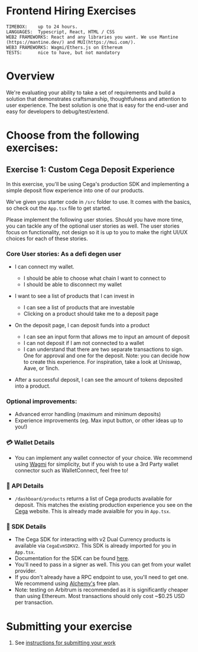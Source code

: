 # Frontend Hiring Exercises

```
TIMEBOX:    up to 24 hours.
LANGUAGES:  Typescript, React, HTML / CSS
WEB2 FRAMEWORKS: React and any libraries you want. We use Mantine (https://mantine.dev/) and MUI(https://mui.com/).
WEB3 FRAMEWORKS: Wagmi/Ethers.js on Ethereum
TESTS:      nice to have, but not mandatory
```

# Overview
We're evaluating your ability to take a set of requirements and build a solution that demonstrates craftsmanship, thoughtfulness and attention to user experience. The best solution is one that is easy for the end-user and easy for developers to debug/test/extend.

# Choose from the following exercises:
## Exercise 1: Custom Cega Deposit Experience
In this exercise, you'll be using Cega's production SDK and implementing a simple deposit flow experience into one of our products.

We've given you starter code in `/src` folder to use. It comes with the basics, so check out the `App.tsx` file to get started.

Please implement the following user stories. Should you have more time, you can tackle any of the optional user stories as well. The user stories focus on functionality, not design so it is up to you to make the right UI/UX choices for each of these stories.

### Core User stories: As a defi degen user
* I can connect my wallet.
  * I should be able to choose what chain I want to connect to
  * I should be able to disconnect my wallet

* I want to see a list of products that I can invest in
  * I can see a list of products that are investable
  * Clicking on a product should take me to a deposit page

* On the deposit page, I can deposit funds into a product
  * I can see an input form that allows me to input an amount of deposit
  * I can not deposit if I am not connected to a wallet
  * I can understand that there are two separate transactions to sign. One for approval and one for the deposit. Note: you can decide how to create this experience. For inspiration, take a look at Uniswap, Aave, or 1inch.
* After a successful deposit, I can see the amount of tokens deposited into a product.

### Optional improvements:
* Advanced error handling (maximum and minimum deposits)
* Experience improvements (eg. Max input button, or other ideas up to you!)

### 💳 Wallet Details
* You can implement any wallet connector of your choice. We recommend using [Wagmi](https://wagmi.sh/react/guides/connect-wallet) for simplicity, but if you wish to use a 3rd Party wallet connector such as WalletConnect, feel free to!

### 🔌 API Details
* `/dashboard/products` returns a list of Cega products available for deposit. This matches the existing production experience you see on the [Cega](app.cega.fi) website. This is already made avaialble for you in `App.tsx`.

### 🤖 SDK Details
* The Cega SDK for interacting with v2 Dual Currency products is available via `CegaEvmSDKV2`. This SDK is already imported for you in `App.tsx`.
* Documentation for the SDK can be found [here](https://github.com/cega-fi/cega-sdk-evm/blob/main/documentation/v2.md).
* You'll need to pass in a signer as well. This you can get from your wallet provider.
* If you don't already have a RPC endpoint to use, you'll need to get one. We recommend using [Alchemy's](https://www.alchemy.com/) free plan.
* Note: testing on Arbitrum is recommended as it is significantly cheaper than using Ethereum. Most transactions should only cost ~$0.25 USD per transaction.


# Submitting your exercise
1. See [instructions for submitting your work](https://github.com/cega-fi/careers/blob/main/README.md#general-instructions)
